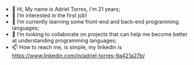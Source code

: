 - 👋 Hi, My name is Adriel Torres, i'm 21 years;
- 👀 I’m interested in the first job! 
- 🌱 I’m currently learning some front-end and back-end programming languages;
- 💞️ I’m looking to collaborate on projects that can help me become better at understanding programming languages; 
- 📫 How to reach me, is simple, my linkedin is https://www.linkedin.com/in/adriel-torres-9a421a27b/

<!---
adrieeltorres1/adrieeltorres1 is a ✨ special ✨ repository because its `README.md` (this file) appears on your GitHub profile.
You can click the Preview link to take a look at your changes.
--->

